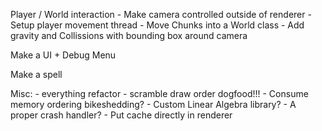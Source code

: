 Player / World interaction
    - Make camera controlled outside of renderer
    - Setup player movement thread
    - Move Chunks into a World class
    - Add gravity and Collissions with bounding box around camera

Make a UI + Debug Menu

Make a spell





Misc:
    - everything refactor
    - scramble draw order dogfood!!!
    - Consume memory ordering bikeshedding?
    - Custom Linear Algebra library?
    - A proper crash handler?
    - Put cache directly in renderer